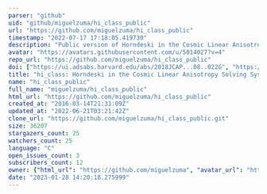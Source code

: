 ```yaml
---
parser: "github"
uid: "github/miguelzuma/hi_class_public"
url: "https://github.com/miguelzuma/hi_class_public"
timestamp: "2022-07-17 17:18:05.419730"
description: "Public version of Horndeski in the Cosmic Linear Anisotropy Solving System"
avatar: "https://avatars.githubusercontent.com/u/5014027?v=4"
repo_url: "https://github.com/miguelzuma/hi_class_public"
doi: ["https://ui.adsabs.harvard.edu/abs/2018JCAP...08..022G", "https://ui.adsabs.harvard.edu/abs/2017JCAP...08..019Z", "https://ui.adsabs.harvard.edu/abs/2018ascl.soft08010Z/abstract"]
title: "hi_class: Horndeski in the Cosmic Linear Anisotropy Solving System"
name: "hi_class_public"
full_name: "miguelzuma/hi_class_public"
html_url: "https://github.com/miguelzuma/hi_class_public"
created_at: "2016-03-14T21:31:09Z"
updated_at: "2022-06-21T03:21:42Z"
clone_url: "https://github.com/miguelzuma/hi_class_public.git"
size: 36207
stargazers_count: 25
watchers_count: 25
language: "C"
open_issues_count: 3
subscribers_count: 12
owner: {"html_url": "https://github.com/miguelzuma", "avatar_url": "https://avatars.githubusercontent.com/u/5014027?v=4", "login": "miguelzuma", "type": "User"}
date: "2023-01-28 14:20:18.275999"
---
```

